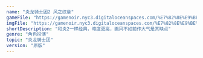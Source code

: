 ```yaml
---
name: "炎龙骑士团2 风之纹章"
gameFile: "https://gamenoir.nyc3.digitaloceanspaces.com/%E7%82%8E%E9%BE%99%E9%AA%91%E5%A3%AB%E5%9B%A22%E5%A4%96%E4%BC%A0/fd2ps.zip"
imgFile: "https://gamenoir.nyc3.digitaloceanspaces.com/%E7%82%8E%E9%BE%99%E9%AA%91%E5%A3%AB%E5%9B%A22%E5%A4%96%E4%BC%A0/original.jpg"
shortDescription: "和炎2一样经典，难度更高，画风不如前作大气是其缺点"
genre: "角色扮演"
topic: "炎龙骑士团"
version: "原版"
---
```

